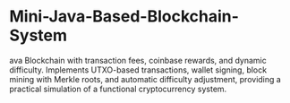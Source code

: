 # Mini-Java-Based-Blockchain-System
ava Blockchain with transaction fees, coinbase rewards, and dynamic difficulty. Implements UTXO-based transactions, wallet signing, block mining with Merkle roots, and automatic difficulty adjustment, providing a practical simulation of a functional cryptocurrency system.
